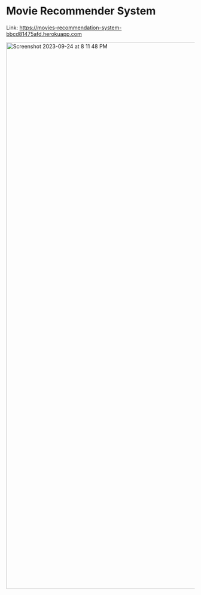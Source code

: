 # Movie Recommender System

Link: https://movies-recommendation-system-bbcd81475afd.herokuapp.com

<img width="1461" alt="Screenshot 2023-09-24 at 8 11 48 PM" src="https://github.com/VIDIT-9/Recommender-System-TMDB-dataset/assets/102579972/aa15361a-1809-466a-ad06-0f94b5151a78">
